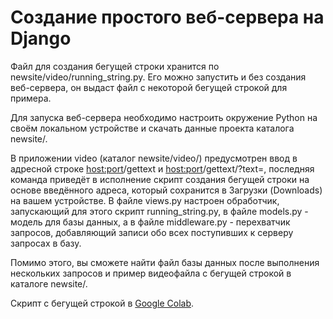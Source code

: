 # Создание простого веб-сервера на Django

Файл для создания бегущей строки хранится по newsite/video/running_string.py. Его можно запустить и без создания веб-сервера, он выдаст файл с некоторой бегущей строкой для примера.

Для запуска веб-сервера необходимо настроить окружение Python на своём локальном устройстве и скачать данные проекта каталога newsite/.

В приложении video (каталог newsite/video/) предусмотрен ввод в адресной строке <host:port>/gettext и <host:port>/gettext/?text=<str>, последняя команда приведёт в исполнение скрипт создания бегущей строки на основе введённого адреса, который сохранится в Загрузки (Downloads) на вашем устройстве. В файле views.py настроен обработчик, запускающий для этого скрипт running_string.py, в файле models.py - модель для базы данных, а в файле middleware.py - перехватчик запросов, добавляющий записи обо всех поступивших к серверу запросах в базу.

Помимо этого, вы сможете найти файл базы данных после выполнения нескольких запросов и пример видеофайла с бегущей строкой в каталоге newsite/.

Скрипт с бегущей строкой в [Google Colab](https://colab.research.google.com/drive/1-pj5-MJg6ArBEfI6db9Hc7vmjEuOvLv7?usp=sharing).
